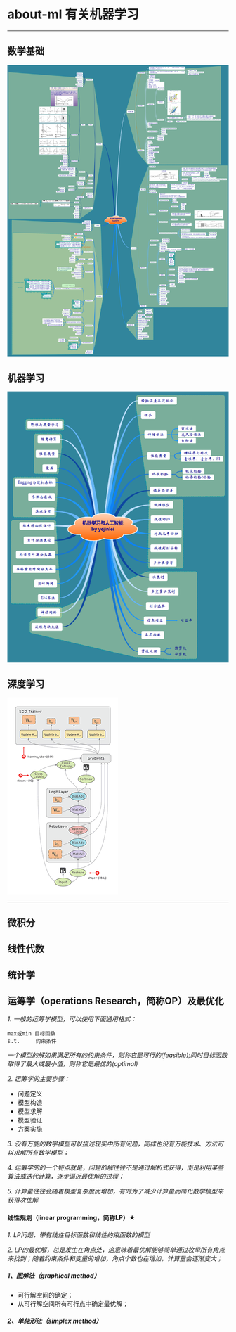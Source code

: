 # about-ml 有关机器学习

----------

## 数学基础

![](数学基础/机器学习数学基础.png)

## 机器学习

![](机器学习与人工智能/机器学习与人工智能.png)

## 深度学习

![](深度学习/tensors_flowing.gif)


----------


## 微积分


## 线性代数


## 统计学


## 运筹学（operations Research，简称OP）及最优化
*1. 一般的运筹学模型，可以使用下面通用格式：*

    max或min 目标函数
    s.t.	 约束条件
*一个模型的解如果满足所有的约束条件，则称它是可行的(feasible);同时目标函数取得了最大或最小值，则称它是最优的(optimal)* 

*2. 运筹学的主要步骤：*
	
- 问题定义
- 模型构造
- 模型求解
- 模型验证
- 方案实施 

*3. 没有万能的数学模型可以描述现实中所有问题，同样也没有万能技术、方法可以求解所有数学模型；*

*4. 运筹学的的一个特点就是，问题的解往往不是通过解析式获得，而是利用某些算法或迭代计算，逐步逼近最优解的过程；*

*5. 计算量往往会随着模型复杂度而增加，有时为了减少计算量而简化数学模型来获得次优解*

#### **线性规划**（linear programming，简称LP）★
*1. LP问题，带有线性目标函数和线性约束函数的模型*

*2. LP的最优解，总是发生在角点处，这意味着最优解能够简单通过枚举所有角点来找到；随着约束条件和变量的增加，角点个数也在增加，计算量会逐渐变大；*

##### 1、图解法（graphical method）
- 可行解空间的确定；
- 从可行解空间所有可行点中确定最优解；

##### 2、单纯形法（simplex method）